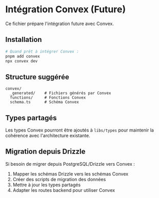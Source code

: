 # Intégration Convex (Future)

Ce fichier prépare l'intégration future avec Convex.

## Installation

```bash
# Quand prêt à intégrer Convex :
pnpm add convex
npx convex dev
```

## Structure suggérée

```
convex/
  _generated/    # Fichiers générés par Convex
  functions/     # Fonctions Convex
  schema.ts      # Schéma Convex
```

## Types partagés

Les types Convex pourront être ajoutés à `libs/types` pour maintenir
la cohérence avec l'architecture existante.

## Migration depuis Drizzle

Si besoin de migrer depuis PostgreSQL/Drizzle vers Convex :

1. Mapper les schémas Drizzle vers les schémas Convex
2. Créer des scripts de migration des données
3. Mettre à jour les types partagés
4. Adapter les routes backend pour utiliser Convex
